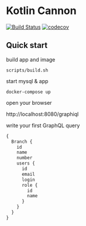 # Kotlin Cannon
[![Build Status](https://travis-ci.org/b1412/kotlin-cannon.png)](https://travis-ci.org/b1412/kotlin-cannon)
[![codecov](https://codecov.io/gh/b1412/kotlin-cannon/branch/master/graph/badge.svg)](https://codecov.io/gh/b1412/kotlin-cannon)

## Quick start
  build app and image 
```shell 
scripts/build.sh
```
   start mysql & app
```shell
docker-compose up
```

open your browser

http://localhost:8080/graphiql

write your first GraphQL query

```graphql
{
  Branch {
    id
    name
    number
    users {
      id
      email
      login
      role {
        id
        name
      }
    }
  }
}
```

